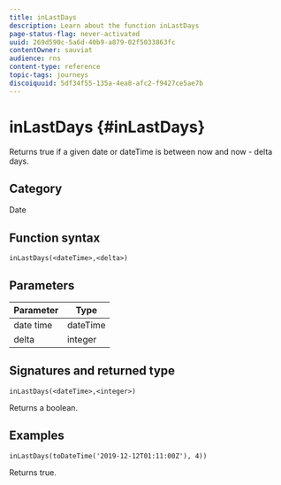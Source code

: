 ```yaml
---
title: inLastDays
description: Learn about the function inLastDays
page-status-flag: never-activated
uuid: 269d590c-5a6d-40b9-a879-02f5033863fc
contentOwner: sauviat
audience: rns
content-type: reference
topic-tags: journeys
discoiquuid: 5df34f55-135a-4ea8-afc2-f9427ce5ae7b
---
```


# inLastDays {#inLastDays}

Returns true if a given date or dateTime is between now and now - delta days.

## Category

Date

## Function syntax

`inLastDays(<dateTime>,<delta>)`

## Parameters

| Parameter | Type             |
|-----------|------------------|
| date time | dateTime    |
| delta   | integer     |

## Signatures and returned type

`inLastDays(<dateTime>,<integer>)`

Returns a boolean.

## Examples

`inLastDays(toDateTime('2019-12-12T01:11:00Z'), 4))`

Returns true.
